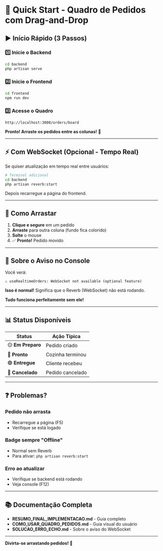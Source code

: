 # 🚀 Quick Start - Quadro de Pedidos com Drag-and-Drop

## ▶️ Início Rápido (3 Passos)

### 1️⃣ Inicie o Backend
```bash
cd backend
php artisan serve
```

### 2️⃣ Inicie o Frontend
```bash
cd frontend
npm run dev
```

### 3️⃣ Acesse o Quadro
```
http://localhost:3000/orders/board
```

**Pronto! Arraste os pedidos entre as colunas!** 🎉

---

## ⚡ Com WebSocket (Opcional - Tempo Real)

Se quiser atualização em tempo real entre usuários:

```bash
# Terminal adicional
cd backend
php artisan reverb:start
```

Depois recarregue a página do frontend.

---

## 🎯 Como Arrastar

1. **Clique e segure** em um pedido
2. **Arraste** para outra coluna (fundo fica colorido)
3. **Solte** o mouse
4. ✅ **Pronto!** Pedido movido

---

## 🔔 Sobre o Aviso no Console

Você verá:
```
⚠️ useRealtimeOrders: WebSocket not available (optional feature)
```

**Isso é normal!** Significa que o Reverb (WebSocket) não está rodando.

**Tudo funciona perfeitamente sem ele!**

---

## 📊 Status Disponíveis

| Status | Ação Típica |
|--------|------------|
| 🟡 **Em Preparo** | Pedido criado |
| 🔵 **Pronto** | Cozinha terminou |
| 🟢 **Entregue** | Cliente recebeu |
| 🔴 **Cancelado** | Pedido cancelado |

---

## ❓ Problemas?

### Pedido não arrasta
- Recarregue a página (F5)
- Verifique se está logado

### Badge sempre "Offline"
- Normal sem Reverb
- Para ativar: `php artisan reverb:start`

### Erro ao atualizar
- Verifique se backend está rodando
- Veja console (F12)

---

## 📚 Documentação Completa

- **RESUMO_FINAL_IMPLEMENTACAO.md** - Guia completo
- **COMO_USAR_QUADRO_PEDIDOS.md** - Guia visual do usuário
- **SOLUCAO_ERRO_ECHO.md** - Sobre o aviso do WebSocket

---

**Divirta-se arrastando pedidos!** 🎊

